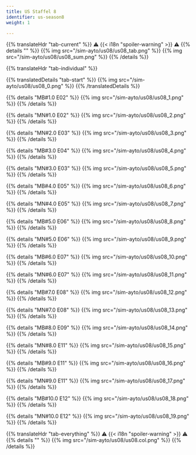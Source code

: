 ```yaml
---
title: US Staffel 8
identifier: us-season8
weight: 1

---
```


{{% translateHdr "tab-current" %}}
:warning: {{< i18n "spoiler-warning" >}} :warning:
{{% details "" %}}
{{% img src="/sim-ayto/us08/us08_tab.png" %}}
{{% img src="/sim-ayto/us08/us08_sum.png" %}}
{{% /details %}}

{{% translateHdr "tab-individual" %}}

{{% translatedDetails "tab-start" %}}
{{% img src="/sim-ayto/us08/us08_0.png" %}}
{{% /translatedDetails %}}

{{% details "MB#1.0 E02" %}}
{{% img src="/sim-ayto/us08/us08_1.png" %}}
{{% /details %}}

{{% details "MN#1.0 E02" %}}
{{% img src="/sim-ayto/us08/us08_2.png" %}}
{{% /details %}}

{{% details "MN#2.0 E03" %}}
{{% img src="/sim-ayto/us08/us08_3.png" %}}
{{% /details %}}

{{% details "MB#3.0 E04" %}}
{{% img src="/sim-ayto/us08/us08_4.png" %}}
{{% /details %}}

{{% details "MN#3.0 E03" %}}
{{% img src="/sim-ayto/us08/us08_5.png" %}}
{{% /details %}}

{{% details "MB#4.0 E05" %}}
{{% img src="/sim-ayto/us08/us08_6.png" %}}
{{% /details %}}

{{% details "MN#4.0 E05" %}}
{{% img src="/sim-ayto/us08/us08_7.png" %}}
{{% /details %}}

{{% details "MB#5.0 E06" %}}
{{% img src="/sim-ayto/us08/us08_8.png" %}}
{{% /details %}}

{{% details "MN#5.0 E06" %}}
{{% img src="/sim-ayto/us08/us08_9.png" %}}
{{% /details %}}

{{% details "MB#6.0 E07" %}}
{{% img src="/sim-ayto/us08/us08_10.png" %}}
{{% /details %}}

{{% details "MN#6.0 E07" %}}
{{% img src="/sim-ayto/us08/us08_11.png" %}}
{{% /details %}}

{{% details "MB#7.0 E08" %}}
{{% img src="/sim-ayto/us08/us08_12.png" %}}
{{% /details %}}

{{% details "MN#7.0 E08" %}}
{{% img src="/sim-ayto/us08/us08_13.png" %}}
{{% /details %}}

{{% details "MB#8.0 E09" %}}
{{% img src="/sim-ayto/us08/us08_14.png" %}}
{{% /details %}}

{{% details "MN#8.0 E11" %}}
{{% img src="/sim-ayto/us08/us08_15.png" %}}
{{% /details %}}

{{% details "MB#9.0 E11" %}}
{{% img src="/sim-ayto/us08/us08_16.png" %}}
{{% /details %}}

{{% details "MN#9.0 E11" %}}
{{% img src="/sim-ayto/us08/us08_17.png" %}}
{{% /details %}}

{{% details "MB#10.0 E12" %}}
{{% img src="/sim-ayto/us08/us08_18.png" %}}
{{% /details %}}

{{% details "MN#10.0 E12" %}}
{{% img src="/sim-ayto/us08/us08_19.png" %}}
{{% /details %}}

{{% translateHdr "tab-everything" %}}
:warning: {{< i18n "spoiler-warning" >}} :warning:
{{% details "" %}}
{{% img src="/sim-ayto/us08/us08.col.png" %}}
{{% /details %}}
